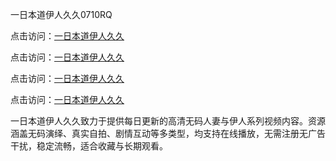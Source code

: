 一日本道伊人久久0710RQ

点击访问：<a href="https://heiliao2dmwwy.pages.dev">一日本道伊人久久</a> 

点击访问：<a href="https://heiliao2dmwwy.pages.dev">一日本道伊人久久</a> 

点击访问：<a href="https://heiliao2dmwwy.pages.dev">一日本道伊人久久</a> 

点击访问：<a href="https://heiliao2dmwwy.pages.dev">一日本道伊人久久</a>

一日本道伊人久久致力于提供每日更新的高清无码人妻与伊人系列视频内容。资源涵盖无码演绎、真实自拍、剧情互动等多类型，均支持在线播放，无需注册无广告干扰，稳定流畅，适合收藏与长期观看。

<span style="display:none;">[Canonical link](https://github.com/O20250710/So15)</span>
